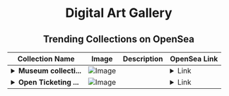 <div align="center">

# Digital Art Gallery

## Trending Collections on OpenSea

| Collection Name                       | Image                                                                                     | Description                       | OpenSea Link                                                                                          |
|---------------------------------------|-------------------------------------------------------------------------------------------|-----------------------------------|--------------------------------------------------------------------------------------------------------|
| **<details><summary>Museum collecti...</summary>Museum collection</details>** | ![Image](https://i.seadn.io/s/raw/files/b1afeedbb836baa06e6b9b3ac03a11b5.jpg?w=500&auto=format?w=200&auto=format) |  | <details><summary>Link</summary>[Museum collection](https://opensea.io/collection/museum-collection-1)</details> |
| **<details><summary>Open Ticketing ...</summary>Open Ticketing Ecosystem Event 10463</details>** | ![Image](https://i.seadn.io/s/raw/files/ad4b567b5e819f5eb9dc8588aeb6896f.png?w=500&auto=format?w=200&auto=format) |  | <details><summary>Link</summary>[Open Ticketing Ecosystem Event 10463](https://opensea.io/collection/open-ticketing-ecosystem-event-10463)</details> |

</div>